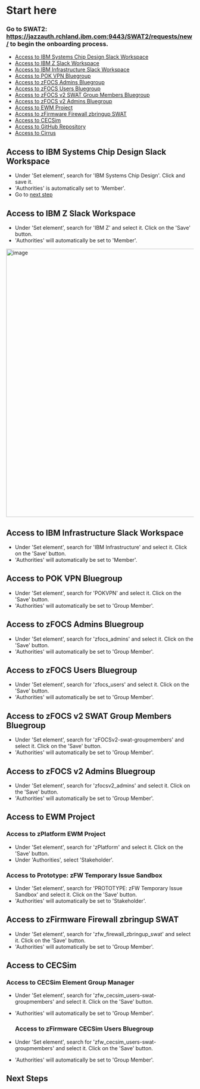 # Start here
### Go to SWAT2: https://jazzauth.rchland.ibm.com:9443/SWAT2/requests/new/ to begin the onboarding process.

- [Access to IBM Systems Chip Design Slack Workspace](#access-to-ibm-systems-chip-design-slack-workspace)
- [Access to IBM Z Slack Workspace](#access-to-ibm-z-slack-workspace)
- [Access to IBM Infrastructure Slack Workspace](#access-to-ibm-infrastructure-slack-workspace)
- [Access to POK VPN Bluegroup](#access-to-pok-vpn-bluegroup)
- [Access to zFOCS Admins Bluegroup](#access-to-zfocs-admins-bluegroup)
- [Access to zFOCS Users Bluegroup](access-to-zfocs-users-bluegroup)
- [Access to zFOCS v2 SWAT Group Members Bluegroup](#access-to-zfocs-v2-swat-group-members-bluegroup)
- [Access to zFOCS v2 Admins Bluegroup](#access-to-zfocs-v2-admins-bluegroup)
- [Access to EWM Project](#access-to-ewm-project)
- [Access to zFirmware Firewall zbringup SWAT](#access-to-zfirmware-firewall-zbringup-swat)
- [Access to CECSim](#access-to-cecsim)
- [Access to GitHub Repository](#access-to-github-repository)
- [Access to Cirrus](#access-to-cirrus)


## Access to IBM Systems Chip Design Slack Workspace
- Under 'Set element', search for 'IBM Systems Chip Design'. Click and save it. 
- 'Authorities' is automatically set to 'Member'.
- Go to [next step](#next-steps)

## Access to IBM Z Slack Workspace
- Under 'Set element', search for 'IBM Z' and select it. Click on the 'Save' button.
- 'Authorities' will automatically be set to 'Member'.

<img width="719" alt="image" src="https://github.com/user-attachments/assets/6944c685-3bdb-40b5-8983-f51de4873f89" />

## Access to IBM Infrastructure Slack Workspace
- Under 'Set element', search for 'IBM Infrastructure' and select it. Click on the 'Save' button.
- 'Authorities' will automatically be set to 'Member'.

## Access to POK VPN Bluegroup
- Under 'Set element', search for 'POKVPN' and select it. Click on the 'Save' button.
- 'Authorities' will automatically be set to 'Group Member'.

## Access to zFOCS Admins Bluegroup
- Under 'Set element', search for 'zfocs_admins' and select it. Click on the 'Save' button.
- 'Authorities' will automatically be set to 'Group Member'.

## Access to zFOCS Users Bluegroup
- Under 'Set element', search for 'zfocs_users' and select it. Click on the 'Save' button.
- 'Authorities' will automatically be set to 'Group Member'.

## Access to zFOCS v2 SWAT Group Members Bluegroup
- Under 'Set element', search for 'zFOCSv2-swat-groupmembers' and select it. Click on the 'Save' button.
- 'Authorities' will automatically be set to 'Group Member'.

## Access to zFOCS v2 Admins Bluegroup
- Under 'Set element', search for 'zfocsv2_admins' and select it. Click on the 'Save' button.
- 'Authorities' will automatically be set to 'Group Member'.

## Access to EWM Project
### Access to zPlatform EWM Project
- Under 'Set element', search for 'zPlatform' and select it. Click on the 'Save' button.
- Under 'Authorities', select 'Stakeholder'. 

### Access to Prototype: zFW Temporary Issue Sandbox
- Under 'Set element', search for 'PROTOTYPE: zFW Temporary Issue Sandbox' and select it. Click on the 'Save' button.
- 'Authorities' will automatically be set to 'Stakeholder'.

## Access to zFirmware Firewall zbringup SWAT
- Under 'Set element', search for 'zfw_firewall_zbringup_swat' and select it. Click on the 'Save' button.
- 'Authorities' will automatically be set to 'Group Member'.

## Access to CECSim
### Access to CECSim Element Group Manager
- Under 'Set element', search for 'zfw_cecsim_users-swat-groupmembers' and select it. Click on the 'Save' button.
- 'Authorities' will automatically be set to 'Group Member'.

  ### Access to zFirmware CECSim Users Bluegroup
- Under 'Set element', search for 'zfw_cecsim_users-swat-groupmembers' and select it. Click on the 'Save' button.
- 'Authorities' will automatically be set to 'Group Member'.

## Next Steps

